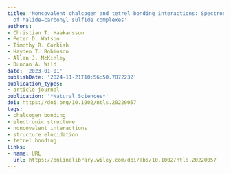 ```yaml
---
title: 'Noncovalent chalcogen and tetrel bonding interactions: Spectroscopic study
  of halide–carbonyl sulfide complexes'
authors:
- Christian T. Haakansson
- Peter D. Watson
- Timothy R. Corkish
- Hayden T. Robinson
- Allan J. McKinley
- Duncan A. Wild
date: '2023-01-01'
publishDate: '2024-11-21T10:56:50.787223Z'
publication_types:
- article-journal
publication: '*Natural Sciences*'
doi: https://doi.org/10.1002/ntls.20220057
tags:
- chalcogen bonding
- electronic structure
- noncovalent interactions
- structure elucidation
- tetrel bonding
links:
- name: URL
  url: https://onlinelibrary.wiley.com/doi/abs/10.1002/ntls.20220057
---
```

